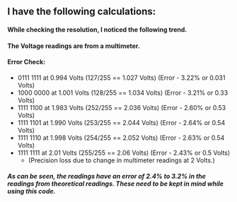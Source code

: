 ## I have the following calculations:

#### While checking the resolution, I noticed the following trend.
#### The Voltage readings are from a multimeter.

#### Error Check:
* 0111 1111 at 0.994 Volts (127/255 == 1.027 Volts) (Error - 3.22% or 0.031 Volts)
* 1000 0000 at 1.001 Volts (128/255 == 1.034 Volts) (Error - 3.21% or 0.33 Volts)
* 1111 1100 at 1.983 Volts (252/255 == 2.036 Volts) (Error - 2.60% or 0.53 Volts)
* 1111 1101 at 1.990 Volts (253/255 == 2.044 Volts) (Error - 2.64% or 0.54 Volts)
* 1111 1110 at 1.998 Volts (254/255 == 2.052 Volts) (Error - 2.63% or 0.54 Volts)
* 1111 1111 at 2.01 Volts  (255/255 == 2.06 Volts) (Error - 2.43% or 0.5 Volts)
  - (Precision loss due to change in multimeter readings at 2 Volts.) 

##### As can be seen, the readings have an error of 2.4% to 3.2% in the readings from theoretical readings. These need to be kept in mind while using this code.
